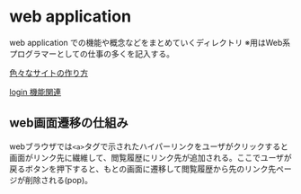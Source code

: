 # web application

web application での機能や概念などをまとめていくディレクトリ
※用はWeb系プログラマーとしての仕事の多くを記入する。

[色々なサイトの作り方](https://commte.net/4266)

[login 機能関連](./login.md)


## web画面遷移の仕組み

webブラウザでは`<a>`タグで示されたハイパーリンクをユーザがクリックすると画面がリンク先に繊維して、閲覧履歴にリンク先が追加される。ここでユーザが戻るボタンを押下すると、もとの画面に遷移して閲覧履歴から先のリンク先ページが削除される(pop)。
